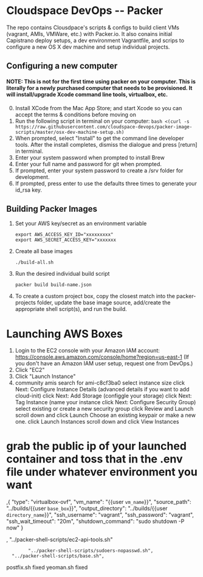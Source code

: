 # Cloudspace DevOps -- Packer

The repo contains Clousdpace's scripts & configs to build client VMs (vagrant, AMIs, VMWare, etc.) with Packer.io.  It also conains initial Capistrano deploy setups, a dev environment Vagrantfile, and scrips to configure a new OS X dev machine and setup individual projects.


## Configuring a new computer

####  NOTE:  This is not for the first time using packer on your computer.  This is literally for a newly purchased computer that needs to be provisioned.  It will install/upgrade Xcode command line tools, virtualbox, etc.

0. Install XCode from the Mac App Store; and start Xcode so you can accept the terms & conditions before moving on
1. Run the following script in terminal on your computer: 
`bash <(curl -s https://raw.githubusercontent.com/cloudspace-devops/packer-image-scripts/master/osx-dev-machine-setup.sh)`
2. When prompted, select "Install" to get the command line developer tools.  After the install completes, dismiss the dialogue and press [return] in terminal.
3. Enter your system password when prompted to install Brew
4. Enter your full name and password for git when prompted.
5. If prompted, enter your system password to create a /srv folder for development.
6. If prompted, press enter to use the defaults three times to generate your id_rsa key.


## Building Packer Images

1. Set your AWS key/secret as an environment variable

    ``` 
    export AWS_ACCESS_KEY_ID="xxxxxxxxx"
    export AWS_SECRET_ACCESS_KEY="xxxxxxx
    ```

2. Create all base images

    ``` 
    ./build-all.sh
    ``` 

3. Run the desired individual build script

    ``` 
    packer build build-name.json
    ```

4. To create a custom project box, copy the closest match into the packer-projects folder, update the base image source, add/create the appropriate shell script(s), and run the build.

# Launching AWS Boxes

1. Login to the EC2 console with your Amazon IAM account: https://console.aws.amazon.com/console/home?region=us-east-1 (If you don't have an Amazon IAM user setup, request one from DevOps.)
2. Click "EC2"
3. Click "Launch Instance"
4. community amis
search for ami-c8cf3ba0 
select instance size
click Next: Configure Instance Details
(advanced details if you want to add cloud-init)
click Next: Add Storage
(configgle your storage)
click Next: Tag Instance
(name your instance
click Next: Configure Security Group)
select existing or create a new security group
click Review and Launch
scroll down and click Launch
Choose an existing keypair or make a new one.
click Launch Instances
scroll down and click View Instances

# grab the public ip of your launched container and toss that in the .env file under whatever environment you want


,{ 
    "type": "virtualbox-ovf",
    "vm_name": "{{user `vm_name`}}",
    "source_path": "../builds/{{user `base_box`}}",
    "output_directory": "../builds/{{user `directory_name`}}",
    "ssh_username": "vagrant",
    "ssh_password": "vagrant",
    "ssh_wait_timeout": "20m",
    "shutdown_command": "sudo shutdown -P now"
  }



  ,
      "../packer-shell-scripts/ec2-api-tools.sh"



      


            "../packer-shell-scripts/sudoers-nopasswd.sh",
      "../packer-shell-scripts/base.sh",




  postfix.sh fixed
  yeoman.sh fixed



